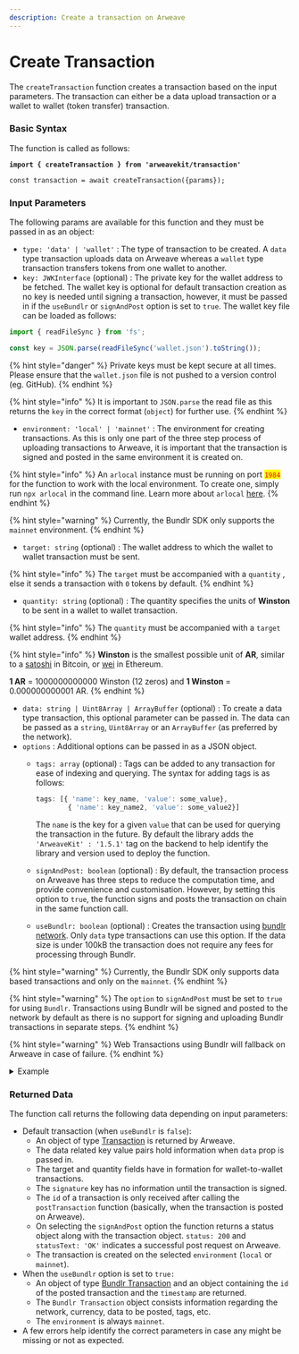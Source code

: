 ```yaml
---
description: Create a transaction on Arweave
---
```


# Create Transaction

The `createTransaction` function creates a transaction based on the input parameters. The transaction can either be a data upload transaction or a wallet to wallet (token transfer) transaction.

### Basic Syntax

The function is called as follows:

<pre class="language-javascript"><code class="lang-javascript"><strong>import { createTransaction } from 'arweavekit/transaction'
</strong>
const transaction = await createTransaction({params});
</code></pre>

### Input Parameters

The following params are available for this function and they must be passed in as an object:

* `type: 'data' | 'wallet'` : The type of transaction to be created. A `data` type transaction uploads data on Arweave whereas a `wallet` type transaction transfers tokens from one wallet to another.
* `key: JWKInterface` (optional) : The private key for the wallet address to be fetched. The wallet key is optional for default transaction creation as no key is needed until signing a transaction, however, it must be passed in if the `useBundlr` or `signAndPost` option is set to `true`. The wallet key file can be loaded as follows:

```javascript
import { readFileSync } from 'fs';

const key = JSON.parse(readFileSync('wallet.json').toString());
```

{% hint style="danger" %}
Private keys must be kept secure at all times. Please ensure that the `wallet.json` file is not pushed to a version control (eg. GitHub).
{% endhint %}

{% hint style="info" %}
It is important to `JSON.parse` the read file as this returns the `key` in the correct format (`object`) for further use.
{% endhint %}

* `environment: 'local' | 'mainnet'` : The environment for creating transactions. As this is only one part of the three step process of uploading transactions to Arweave, it is important that the transaction is signed and posted in the same environment it is created on.

{% hint style="info" %}
An `arlocal` instance must be running on port <mark style="color:red;">`1984`</mark> for the function to work with the local environment. To create one, simply run `npx arlocal` in the command line. Learn more about `arlocal` [here](https://cookbook.arweave.dev/guides/testing/arlocal.html).
{% endhint %}

{% hint style="warning" %}
Currently, the Bundlr SDK only supports the `mainnet` environment.
{% endhint %}

* `target: string` (optional) : The wallet address to which the wallet to wallet transaction must be sent.

{% hint style="info" %}
The `target` must be accompanied with a `quantity` , else it sends a transaction with `0` tokens by default.
{% endhint %}

* `quantity: string` (optional) : The quantity specifies the units of **Winston** to be sent in a wallet to wallet transaction.

{% hint style="info" %}
The `quantity` must be accompanied with a `target` wallet address.
{% endhint %}

{% hint style="info" %}
**Winston** is the smallest possible unit of **AR**, similar to a [satoshi](https://en.bitcoin.it/wiki/Satoshi\_\(unit\)) in Bitcoin, or [wei](http://ethdocs.org/en/latest/ether.html#denominations) in Ethereum.

**1 AR** = 1000000000000 Winston (12 zeros) and **1 Winston** = 0.000000000001 AR.
{% endhint %}

* `data: string | Uint8Array | ArrayBuffer` (optional) : To create a data type transaction, this optional parameter can be passed in. The data can be passed as a `string`, `Uint8Array` or an `ArrayBuffer` (as preferred by the network).
* `options` : Additional options can be passed in as a JSON object.&#x20;
  *   &#x20;`tags: array` (optional) : Tags can be added to any transaction for ease of indexing and querying. The syntax for adding tags is as follows:

      ```javascript
      tags: [{ 'name': key_name, 'value': some_value},
              { 'name': key_name2, 'value': some_value2}]
      ```

      The `name` is the key for a given `value` that can be used for querying the   transaction in the future. By default the library adds the `'ArweaveKit' : '1.5.1'` tag on the backend to help identify the library and version used to deploy the function.
  * `signAndPost: boolean` (optional) : By default, the transaction process on Arweave has three steps to reduce the computation time, and provide convenience and customisation. However, by setting this option to `true`, the function signs and posts the transaction on chain in the same function call.
  * `useBundlr: boolean` (optional) : Creates the transaction using [bundlr network](https://docs.bundlr.network/docs/client/transactions). Only `data` type transactions can use this option. If the data size is under 100kB the transaction does not require any fees for processing through Bundlr.

{% hint style="warning" %}
Currently, the Bundlr SDK only supports data based transactions and only on the `mainnet`.
{% endhint %}

{% hint style="warning" %}
The `option` to `signAndPost` must be set to `true` for using `Bundlr`. Transactions using Bundlr will be signed and posted to the network by default as there is no support for signing and uploading Bundlr transactions in separate steps.
{% endhint %}

{% hint style="warning" %}
Web Transactions using Bundlr will fallback on Arweave in case of failure.
{% endhint %}

<details>

<summary>Example</summary>

<pre class="language-javascript"><code class="lang-javascript"><strong>const transaction = await createTransaction({
</strong><strong>    key: { KEY_OBJECT },
</strong><strong>    type: 'wallet',
</strong>    quantity: '1000000',
    target: 'TARGET_WALLET_ADDRESS',
    environment: 'mainnet',
    options: {
        tags: [{ 'name': 'key_name', 'value': 'some_value'}],
    },
});
</code></pre>

This call creates `wallet` type transaction on the `mainnet`  and adds the tags that we have defined. This needs to be signed and posted in the consequent steps to successfully upload on Arweave.

</details>

### Returned Data

The function call returns the following data depending on input parameters:

* Default transaction (when `useBundlr` is `false`):
  * An object of type [Transaction](https://docs.arweave.org/developers/server/http-api#field-definitions) is returned by Arweave.
  * The data related key value pairs hold information when `data` prop is passed in.
  * The target and quantity fields have in formation for wallet-to-wallet transactions.
  * The `signature` key has no information until the transaction is signed.
  * The `id` of a transaction is only received after calling the `postTransaction` function (basically, when the transaction is posted on Arweave).
  * On selecting the `signAndPost` option the function returns a status object along with the transaction object. `status: 200` and `statusText: 'OK'` indicates a successful post request on Arweave.
  * The transaction is created on the selected `environment` (`local` or `mainnet`).
* When the `useBundlr` option is set to `true:`
  * An object of type [Bundlr Transaction](https://github.com/Bundlr-Network/js-sdk/blob/12d5e57df8d82ca277106ca08e4787909ee3eede/src/common/transaction.ts#L11) and an object containing the `id` of the posted transaction and the `timestamp` are returned.
  * The `Bundlr Transaction` object consists information regarding the network, currency, data to be posted, tags, etc.
  * The `environment` is always `mainnet`.
* A few errors help identify the correct parameters in case any might be missing or not as expected.&#x20;
